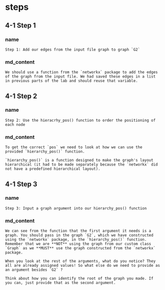 <!--title={Adding edges and Getting the "pos"}-->

<!--badges={Python:11,Algorithms:15}-->

<!--concepts={directedGraphs, introToGraphs, useOfGraphs}-->

# steps

## 4-1 Step 1

### name

```
Step 1: Add our edges from the input file graph to graph `G2`
```

### md_content

```
We should use a function from the `networkx` package to add the edges of the graph from the input file. We had saved these edges in a list in previous parts of the lab and should reuse that variable.  
```

## 4-1 Step 2

### name

```
Step 2: Use the hieracrhy_pos() function to order the positioning of each node
```

### md_content

```
To get the correct `pos` we need to look at how we can use the provided `hierarchy_pos()` function. 

`hierarchy_pos()` is a function designed to make the graph's layout hierarchical (it had to be made separately because the `networkx` did not have a predefined hierarchical layout).   
```

## 4-1 Step 3

### name

```
Step 3: Input a graph argument into our hierarchy_pos() function
```

### md_content

```
We can see from the function that the first argument it needs is a graph. You should pass in the graph `G2`, which we have constructed using the `networkx` package, in the `hierarchy_pos()` function. Remember that we are **NOT** using the graph from our custom class `Graph` as we **MUST** use the graph constructed from the `networkx` package.

When you look at the rest of the arguments, what do you notice? They all are already assigned values! So what else do we need to provide as an argument besides `G2` ?

Think about how you can identify the root of the graph you made. If you can, just provide that as the second argument.    
```


